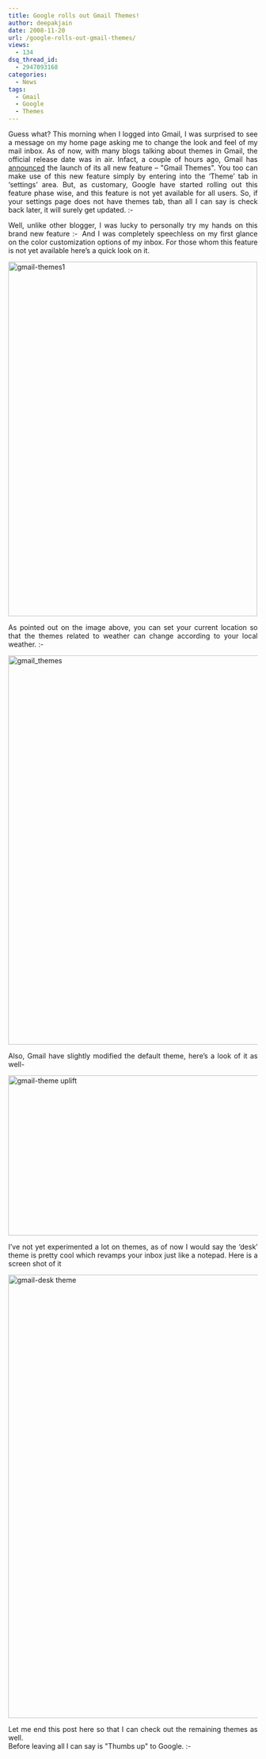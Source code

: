 ```yaml
---
title: Google rolls out Gmail Themes!
author: deepakjain
date: 2008-11-20
url: /google-rolls-out-gmail-themes/
views:
  - 134
dsq_thread_id:
  - 2947093168
categories:
  - News
tags:
  - Gmail
  - Google
  - Themes
---
```

<p align="justify">
  Guess what? This morning when I logged into Gmail, I was surprised to see a message on my home page asking me to change the look and feel of my mail inbox. As of now, with many blogs talking about themes in Gmail, the official release date was in air. Infact, a couple of hours ago, Gmail has <a href="http://gmailblog.blogspot.com/2008/11/spice-up-your-inbox-with-colors-and.html" onclick="_gaq.push(['_trackEvent', 'outbound-article', 'http://gmailblog.blogspot.com/2008/11/spice-up-your-inbox-with-colors-and.html', 'announced']);" >announced</a> the launch of its all new feature &#8211; "Gmail Themes". You too can make use of this new feature simply by entering into the &#8216;Theme&#8217; tab in &#8216;settings&#8217; area. But, as customary, Google have started rolling out this feature phase wise, and this feature is not yet available for all users. So, if your settings page does not have themes tab, than all I can say is check back later, it will surely get updated. <img src="http://devilsworkshop.org/wp-includes/images/smilies/simple-smile.png" alt=":-)" class="wp-smiley" style="height: 1em; max-height: 1em;" />
</p>

<p align="justify">
  Well, unlike other blogger, I was lucky to personally try my hands on this brand new feature <img src="http://devilsworkshop.org/wp-includes/images/smilies/simple-smile.png" alt=":-)" class="wp-smiley" style="height: 1em; max-height: 1em;" /> And I was completely speechless on my first glance on the color customization options of my inbox. For those whom this feature is not yet available here&#8217;s a quick look on it.
</p>

<p align="justify">
  <img class="wp-image-53428" style="border-right: 0px;border-top: 0px;border-left: 0px;border-bottom: 0px" height="715" alt="gmail-themes1" src="http://cdn.devilsworkshop.org/files/2008/11/gmail-themes1.png" width="503" border="0" />
</p>

<p align="justify">
  As pointed out on the image above, you can set your current location so that the themes related to weather can change according to your local weather. <img src="http://devilsworkshop.org/wp-includes/images/smilies/simple-smile.png" alt=":-)" class="wp-smiley" style="height: 1em; max-height: 1em;" />
</p>

<p align="justify">
  <img style="border-right: 0px;border-top: 0px;border-left: 0px;border-bottom: 0px" height="785" alt="gmail_themes" src="http://cdn.devilsworkshop.org/files/2008/11/gmail-themes.png" width="512" border="0" />
</p>

<p align="justify">
  Also, Gmail have slightly modified the default theme, here&#8217;s a look of it as well-
</p>

<p align="justify">
  <img style="border-right: 0px;border-top: 0px;border-left: 0px;border-bottom: 0px" height="323" alt="gmail-theme uplift" src="http://cdn.devilsworkshop.org/files/2008/11/gmail-theme-uplift.png" width="506" border="0" />
</p>

<p align="justify">
  I&#8217;ve not yet experimented a lot on themes, as of now I would say the &#8216;desk&#8217; theme is pretty cool which revamps your inbox just like a notepad. Here is a screen shot of it
</p>

<p align="justify">
  <img style="border-right: 0px;border-top: 0px;border-left: 0px;border-bottom: 0px" height="894" alt="gmail-desk theme" src="http://cdn.devilsworkshop.org/files/2008/11/gmail-desk-theme.png" width="514" border="0" />
</p>

<p align="justify">
  Let me end this post here so that I can check out the remaining themes as well. <br />Before leaving all I can say is "Thumbs up" to Google. <img src="http://devilsworkshop.org/wp-includes/images/smilies/simple-smile.png" alt=":-)" class="wp-smiley" style="height: 1em; max-height: 1em;" />
</p>
